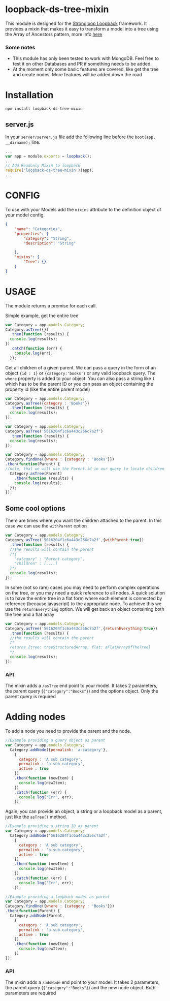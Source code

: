 loopback-ds-tree-mixin
=============
This module is designed for the [Strongloop Loopback](https://github.com/strongloop/loopback) framework.
It provides a mixin that makes it easy to transform a model into a tree
using the Array of Ancestors pattern, more info [here](https://docs.mongodb.org/manual/tutorial/model-tree-structures-with-ancestors-array)

### Some notes
* This module has only been tested to work with MongoDB. Feel free to test it
on other Databases and PR if something needs to be added.
* At the moment only some basic features are covered, like get the tree and create nodes.
More features will be added down the road

# Installation
```bash
npm install loopback-ds-tree-mixin
```

## server.js
In your `server/server.js` file add the following line before the
`boot(app, __dirname);` line.

```javascript
...
var app = module.exports = loopback();
...
// Add Readonly Mixin to loopback
require('loopback-ds-tree-mixin')(app);
...
```

CONFIG
=============

To use with your Models add the `mixins` attribute to the definition object of your model config.

```json
{
    "name": "Categories",
    "properties": {
        "category": "String",
        "description": "String"

    },
    "mixins": {
        "Tree": {}
    }
}
```

USAGE
=============
The module returns a promise for each call.

Simple example, get the entire tree

```javascript
var Category = app.models.Category;
Category.asTree({})
  .then(function (results) {
  console.log(results);
})
  .catch(function (err) {
    console.log(err);
  });
```

Get all children of a given parent. We can pass a query in the form of an object
`{id : 1}` or `{category:'books'}` or any valid loopback query. The
`where` property is added to your object. You can also pass a string like
`1` which has to be the parent ID or you can pass an object containing the
property id (like the entire parent model)

```javascript
var Category = app.models.Category;
Category.asTree({category : 'Books'})
  .then(function (results) {
  console.log(results);
});
```

```javascript
var Category = app.models.Category;
Category.asTree('5616204f1c6a443c256c7a2f')
  .then(function (results) {
  console.log(results);
});
```

```javascript
var Category = app.models.Category;
Category.findOne({where : {category : 'Books'}})
.then(function(Parent) {
//note, that we will use the Parent.id in our query to locate children
  Category.asTree(Parent)
    .then(function (results) {
    console.log(results);
  });
});
```

## Some cool options
There are times where you want the children attached to the parent.
In this case we can use the `withParent` option

```javascript
var Category = app.models.Category;
Category.asTree('5616204f1c6a443c256c7a2f',{withParent:true})
  .then(function (results) {
  //the results will contain the parent
  /*{
    "category" : "Parent category",
    "children" : [....]
  }*/
  console.log(results);
});
```

In some (not so rare) cases you may need to perform complex operations
on the tree, or you may need a quick reference to all nodes. A quick
solution is to have the entire tree in a flat form where each element
is connected by reference (because javascript) to the appropriate node.
To achieve this we use the `returnEverything` option. We will get back
an object containing both the tree and a flat array

```javascript
var Category = app.models.Category;
Category.asTree('5616204f1c6a443c256c7a2f',{returnEverything:true})
  .then(function (results) {
  //the results will contain the parent
  /*
  returns {tree: treeStructuredArray, flat: aFlatArrayOfTheTree}
  */
  console.log(results);
});
```

### API
The mixin adds a `/asTree` end point to your model. It takes 2 parameters,
the parent query (`{"category":"Books"}`) and the options object.
Only the parent query is required

# Adding nodes
To add a node you need to provide the parent and the node.

```javascript
//Example providing a query object as parent
var Category = app.models.Category;
  Category.addNode({permalink: 'a-category'},
    {
      category : 'A sub category',
      permalink : 'a-sub-category',
      active : true
    })
    .then(function (newItem) {
      console.log(newItem);
    })
    .catch(function (err) {
      console.log('Err', err);
    });
```

Again, you can provide an object, a string or a loopback model as a
parent, just like the `asTree()` method.

```javascript
//Example providing a string ID as parent
var Category = app.models.Category;
  Category.addNode('5616204f1c6a443c256c7a2f',
    {
      category : 'A sub category',
      permalink : 'a-sub-category',
      active : true
    })
    .then(function (newItem) {
      console.log(newItem);
    })
    .catch(function (err) {
      console.log('Err', err);
    });
```

```javascript
//Example providing a loopback model as parent
var Category = app.models.Category;
Category.findOne({where : {category : 'Books'}})
.then(function(Parent) {
  Category.addNode(Parent,
    {
      category : 'A sub category',
      permalink : 'a-sub-category',
      active : true
    })
    .then(function (newItem) {
      console.log(newItem);
    })
});
```

### API
The mixin adds a `/addNode` end point to your model. It takes 2 parameters,
the parent query (`{"category":"Books"}`) and the new node object.
Both parameters are required
